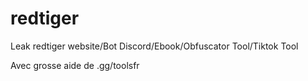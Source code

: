 # redtiger
Leak redtiger website/Bot Discord/Ebook/Obfuscator Tool/Tiktok Tool

Avec grosse aide de .gg/toolsfr
